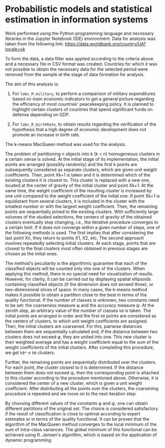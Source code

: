 # Probabilistic models and statistical estimation in information systems

Work performed using the Python programming language and necessary libraries in the Jupyter Notebook (IDE) environment.
Data for analysis was taken from the following link:
https://data.worldbank.org/country/UA?locale=uk

To form the data, a data filter was applied according to the criteria above and a necessary file in CSV format was created. Countries for which it was not possible to obtain the necessary data for the selected period were removed from the sample at the stage of data formation for analysis.

The aim of this analysis is:

1) For `labs_M_military`, to perform a comparison of military expenditures based on main economic indicators to get a general picture regarding the efficiency of most countries' peacekeeping policy. It is planned to highlight certain clusters of countries that spend significant funds on defense depending on GDP.

2) For `labs_R_birthRate`, to obtain results regarding the verification of the hypothesis that a high degree of economic development does not promote an increase in birth rate.

The k-means MacQueen method was used for the analysis.

The problem of partitioning n objects into k (k < n) homogeneous clusters in a certain sense is solved. At the initial stage of its implementation, the initial points are arranged (possibly randomly) and the first k points are subsequently considered as separate clusters, which are given unit weight coefficients. Then, point Xk+1 is taken and it is determined which of the existing clusters it is closest to. This cluster is replaced with a new one, located at the center of gravity of the initial cluster and point Xk+1. At the same time, the weight coefficient of the resulting cluster is increased by one unit compared to the weight coefficient of the initial one. If point Xk+1 is equidistant from several clusters, it is included in the cluster with the smallest number or with the largest weight coefficient. Then, the remaining points are sequentially joined to the existing clusters. With sufficiently large volumes of the studied selections, the centers of gravity of the obtained clusters eventually stop changing, i.e., the iterative procedure converges to a certain limit. If it does not converge within a given number of steps, one of the following methods is used. The first implies that after considering the last point Xn, they return to points X1, X2, etc. The second approach involves repeatedly selecting initial clusters. At each stage, points that are closest to the final clusters most often obtained in previous stages are chosen as the initial ones.

The method's peculiarity is the algorithmic guarantee that each of the classified objects will be counted only into one of the clusters. When applying this method, there is no special need for visualization of results. However, for clarity, it can be carried out by displaying spatial ellipsoids containing classified objects (if the dimension does not exceed three), or two-dimensional slices of space. In many cases, the k-means method makes it possible to obtain a partition close to the best in terms of the quality functional.
If the number of classes is unknown, two constants need to be set: the coarseness measure φ and the accuracy measure ψ. At the zeroth step, an arbitrary value of the number of classes `k0` is taken. The initial points are arranged in order and the first `k0` points are considered as the centers of clusters, to which unit weight coefficients are assigned. Then, the initial clusters are coarsened. For this, pairwise distances between them are sequentially calculated and, if the distance between two clusters does not exceed φ, they are united into one. This new cluster is their weighted average and has a weight coefficient equal to the sum of the weight coefficients of the initial clusters. After completing this procedure, we get `k0*` ≤ `k0` clusters.

Further, the remaining points are sequentially distributed over the clusters. For each point, the cluster closest to it is determined. If the distance between them does not exceed ψ, then the corresponding point is attached to this cluster according to the procedure mentioned above. Otherwise, it is considered the center of a new cluster, which is given a unit weight coefficient. After distributing all the points over the clusters, the coarsening procedure is repeated and we move on to the next iteration step.

By choosing different values of the constants φ and ψ, one can obtain different partitions of the original set. The choice is considered satisfactory if the result of classification is close to optimal according to expert estimates or in terms of the quality functional. It can be proven that the algorithm of the MacQueen method converges to the local minimum of the sum of intra-class variances. The global minimum of this functional can be achieved using R. Jensen's algorithm, which is based on the application of dynamic programming.
